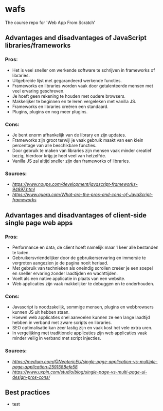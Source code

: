 # wafs
The course repo for 'Web App From Scratch'

## Advantages and disadvantages of JavaScript libraries/frameworks
### Pros:
- Het is veel sneller om werkende software te schrijven in frameworks of libraries.
- Uitgebreide lijst met gegarandeerd werkende functies.
- Frameworks en libraries worden vaak door getalenteerde mensen met veel ervaring geschreven.
- Je hoeft geen rekening te houden met oudere browsers.
- Makkelijker te beginnen en te leren vergeleken met vanilla JS.
- Frameworks en libraries creëren een standaard.
- Plugins, plugins en nog meer plugins.
### Cons:
- Je bent enorm afhankelijk van de library en zijn updates.
- Frameworks zijn groot terwijl je vaak gebruik maakt van een klein percentage van alle beschikbare functies.
- Door gebruik te maken van libraries zijn mensen vaak minder creatief bezig, hierdoor krijg je heel veel van hetzelfde.
- Vanilla JS zal altijd sneller zijn dan frameworks of libraries.

### Sources:
- *https://www.noupe.com/development/javascript-frameworks-94897.html*
- *https://www.quora.com/What-are-the-pros-and-cons-of-JavaScript-frameworks*

## Advantages and disadvantages of client-side single page web apps
### Pros:
- Performance en data, de client hoeft namelijk maar 1 keer alle bestanden te laden.
- Gebruikersvriendelijker door de gebruikerservaring en immersie te vergroten aangezien je de pagina nooit herlaad.
- Met gebruik van technieken als oneindig scrollen creëer je een soepel en sneller ervaring zonder laadtijden en wachttijden.
- Voelt als een native applicatie in plaats van een website.
- Web applicaties zijn vaak makkelijker te debuggen en te onderhouden.
### Cons:
- Javascript is noodzakelijk, sommige mensen, plugins en webbrowsers kunnen JS uit hebben staan.
- Hoewel web applicaties snel aanvoelen kunnen ze een lange laadtijd hebben in verband met zware scripts en libraries.
- SEO optimalisatie kan zeer lastig zijn en vaak kost het vele extra uren.
- In vergelijking met traditionele applicaties zijn web applicaties vaak minder veilig in verband met script injecties.
### Sources:
- *https://medium.com/@NeotericEU/single-page-application-vs-multiple-page-application-2591588efe58*
- *https://www.uxpin.com/studio/blog/single-page-vs-multi-page-ui-design-pros-cons/*

## Best practices
- test